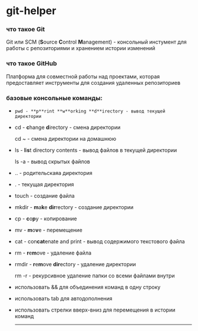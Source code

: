 # git-helper
### что такое Git
Git или SCM (**S**ource **C**ontrol **M**anagement) - консольный инстумент для работы с репозиториями и хранением истории изменений

### что такое GitHub
Платформа для совместной работы над проектами, которая предоставляет инструменты для создания удаленных репозиториев

### базовые консольные команды:
* ```
  pwd - **p**rint **w**orking **d**irectory - вывод текущей директории
  ```
* cd - **c**hange **d**irectory - смена директории
  
  cd ~ - смена директории на домашнюю
* ls - **l**i**s**t directory contents - вывод файлов в текущей директории

  ls -a - вывод скрытых файлов
* .. - родительскаяа директория
* . - текущая директория
* touch - создание файла
* mkdir - **m**a**k**e **dir**rectory - создание директории
* cp - **c**o**p**y - копирование
* mv - **m**o**v**e - перемещение
* cat - con**cat**enate and print - вывод содержимого текстового файла
* rm - **r**e**m**ove - удаление файла
* rmdir - **r**e**m**ove **dir**ectory - удаление директории

  rm -r - рекурсивное удаление папки со всеми файлами внутри



* использовать && для объединения команд в одну строку
* использовать tab для автодополнения
* использовать стрелки вверх-вниз для перемещения в истории команд

  ---



